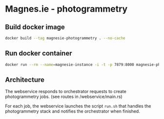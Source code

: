 # Magnes.ie - photogrammetry

## Build docker image

```sh
docker build --tag magnesie-photogrammetry . --no-cache
```

## Run docker container

```sh
docker run --rm --name=magnesie-instance -i -t -p 7879:8000 magnesie-photogrammetry
```

## Architecture

The webservice responds to orchestrator requests to create photogrammetry jobs. (see routes in /webservice/main.rs)

For each job, the webservice launches the script `run.sh` that handles the photogrammetry stack and notifies the orchestrator when finished.
